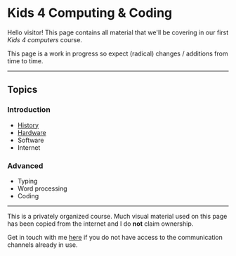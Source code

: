 # Kids 4 Computing & Coding

Hello visitor! This page contains all material that we'll be covering in our first *Kids 4 computers* course. 

This page is a work in progress so expect (radical) changes / additions from time to time.

---

## Topics 

### Introduction
- [History](./history/HISTORY.md) 
- [Hardware](./hardware/HARDWARE.md)
- Software     
- Internet
   
### Advanced
- Typing 
- Word processing
- Coding

---

This is a privately organized course. Much visual material used on this page has been copied from the internet and I do **not** claim ownership.     

Get in touch with me [here](https://purposebakery.com/?page_id=27) if you do not have access to the communication channels already in use.

